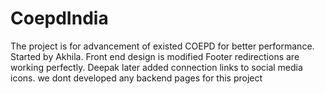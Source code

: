 # CoepdIndia
The project is for advancement of existed COEPD  for better performance.
Started by Akhila.
Front end design is modified
Footer redirections are working perfectly.
Deepak later added connection links to social media icons.
we dont developed any backend pages for this project
